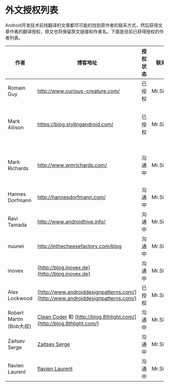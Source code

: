 # 外文授权列表
Android开发技术前线翻译的文章都尽可能的找到原作者的联系方式，然后获得文章作者的翻译授权，原文也将保留原文链接和作者名。下面是目前已获得授权的作者列表。

|  作者  | 博客地址 |  授权状态  | 联系人  |备注 |
|-------|---------|-----------|------|------|
| Romain Guy | http://www.curious-creature.com/ | 已授权 | Mr.Simple | email |
| Mark Allison | https://blog.stylingandroid.com/ | 已授权 | Mr.Simple| 需要遵循Creative Commons [Attribution-NonCommercial-ShareAlike 4.0 International](http://creativecommons.org/licenses/by-nc-sa/4.0/) 协议 |
| Mark Richards | http://www.wmrichards.com/ | 沟通中 | Mr.Simple|  翻译的是《软件架构模式》免费电子书，需要跟O‘Reilly的编辑沟通 |
| Hannes Dorfmann | http://hannesdorfmann.com/ | 沟通中 | Mr.Simple|  g+沟通中 |
| Ravi Tamada | http://www.androidhive.info/ | 沟通中 | Mr.Simple|  g+沟通中 |
| nuunei | http://inthecheesefactory.com/blog | 沟通中 | Mr.Simple|  博客留言沟通中 |
| inovex | [http://blog.inovex.de](http://blog.inovex.de) | 沟通中 | Mr.Simple|  facebook留言沟通中 |
| Alex Lockwood | [http://www.androiddesignpatterns.com/](http://www.androiddesignpatterns.com/) | 已授权 | Mr.Simple|  google+ |
| Robert Martin (Bob大叔) | [Clean Coder](https://sites.google.com/site/unclebobconsultingllc/) 和 [http://blog.8thlight.com/](http://blog.8thlight.com/) | 沟通中 | Mr.Simple|  沟通中 |
| Zaitsev Serge | [Zaitsev Serge](http://zserge.com/blog.html)  | 沟通中 | Mr.Simple|  沟通中 |
| flavien Laurent | [flavien Laurent](http://flavienlaurent.com/)  | 沟通中 | Mr.Simple|  沟通中 |

